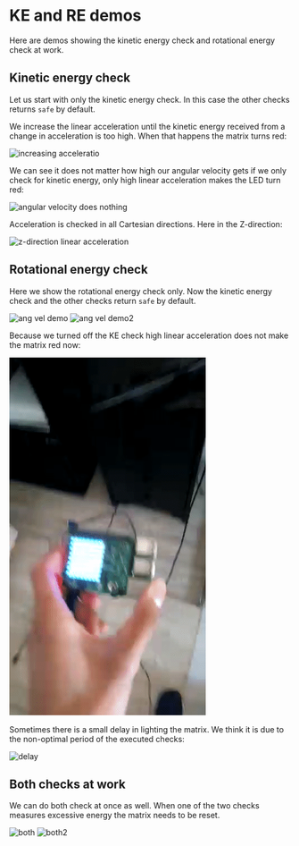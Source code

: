 # KE and RE demos

Here are demos showing the kinetic energy check and rotational energy check at work.

## Kinetic energy check

Let us start with only the kinetic energy check. In this case the other checks returns `safe` by default.

We increase the linear acceleration until the kinetic energy received from a change in acceleration is too high. When that happens the matrix turns red:

![increasing acceleratio](https://github.com/Yousousen/safety-module-for-care-robot-rose/blob/master/demos/acc_only/increasing_acceleration.gif)

We can see it does not matter how high our angular velocity gets if we only check for kinetic energy, only high linear acceleration makes the LED turn red:

![angular velocity does nothing](https://github.com/Yousousen/safety-module-for-care-robot-rose/blob/master/demos/acc_only/demo_showing_linear_velocity_only_angular_velocity_does_nothing.gif)

Acceleration is checked in all Cartesian directions. Here in the Z-direction:

![z-direction linear acceleration](https://github.com/Yousousen/safety-module-for-care-robot-rose/blob/master/demos/acc_only/z_direction_acc.gif)

## Rotational energy check

Here we show the rotational energy check only. Now the kinetic energy check and the other checks return `safe` by default.

![ang vel demo](https://github.com/Yousousen/safety-module-for-care-robot-rose/blob/master/demos/ang_vel_only/ang_vel_good_demo.gif)
![ang vel demo2](https://github.com/Yousousen/safety-module-for-care-robot-rose/blob/master/demos/ang_vel_only/ang_vel_good_demo2.gif)

Because we turned off the KE check high linear acceleration does not make the matrix red now:

![linear acceleration does nothing](https://github.com/Yousousen/safety-module-for-care-robot-rose/blob/master/demos/ang_vel_only/linear_velocity_does_nothing.gif)

Sometimes there is a small delay in lighting the matrix. We think it is due to the non-optimal period of the executed checks:

![delay](https://github.com/Yousousen/safety-module-for-care-robot-rose/blob/master/demos/ang_vel_only/ang_vel_there_is_still_some_delay.gif)

## Both checks at work

We can do both check at once as well. When one of the two checks measures excessive energy the matrix needs to be reset.

![both](https://github.com/Yousousen/safety-module-for-care-robot-rose/blob/master/demos/both/both.gif)
![both2](https://github.com/Yousousen/safety-module-for-care-robot-rose/blob/master/demos/both/both2.gif)
